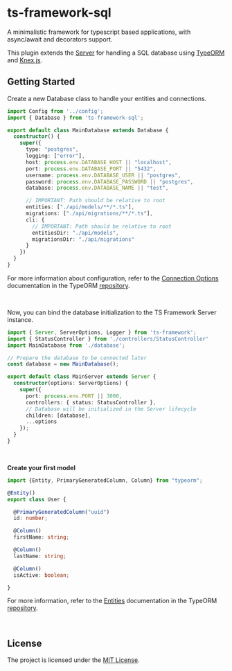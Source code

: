ts-framework-sql
================

A minimalistic framework for typescript based applications, with async/await and decorators support.

This plugin extends the [Server](https://github.com/devnup/ts-framework) for handling a SQL database using [TypeORM](https://github.com/typeorm/typeorm) and [Knex.js](https://github.com/tgriesser/knex).

## Getting Started

Create a new Database class to handle your entities and connections.

```typescript
import Config from '../config';
import { Database } from 'ts-framework-sql';

export default class MainDatabase extends Database {
  constructor() {
    super({
      type: "postgres",
      logging: ["error"],
      host: process.env.DATABASE_HOST || "localhost",
      port: process.env.DATABASE_PORT || "5432",
      username: process.env.DATABASE_USER || "postgres",
      password: process.env.DATABASE_PASSWORD || "postgres",
      database: process.env.DATABASE_NAME || "test",

      // IMPORTANT: Path should be relative to root
      entities: ["./api/models/**/*.ts"],
      migrations: ["./api/migrations/**/*.ts"],
      cli: {
        // IMPORTANT: Path should be relative to root
        entitiesDir: "./api/models",
        migrationsDir: "./api/migrations"
      }
    })
  }
}
```

For more information about configuration, refer to the [Connection Options](https://github.com/typeorm/typeorm/blob/master/docs/connection-options.md) documentation in the TypeORM [repository](https://github.com/typeorm/typeorm).

<br />

Now, you can bind the database initialization to the TS Framework Server instance.

```typescript
import { Server, ServerOptions, Logger } from 'ts-framework';
import { StatusController } from './controllers/StatusController'
import MainDatabase from './database';

// Prepare the database to be connected later
const database = new MainDatabase();

export default class MainServer extends Server {
  constructor(options: ServerOptions) {
    super({
      port: process.env.PORT || 3000,
      controllers: { status: StatusController },
      // Database will be initialized in the Server lifecycle
      children: [database],
      ...options
    });
  }
} 
```

<br />

**Create your first model**

```typescript
import {Entity, PrimaryGeneratedColumn, Column} from "typeorm";

@Entity()
export class User {

  @PrimaryGeneratedColumn("uuid")
  id: number;

  @Column()
  firstName: string;

  @Column()
  lastName: string;

  @Column()
  isActive: boolean;

}
```

For more information, refer to the [Entities](https://github.com/typeorm/typeorm/blob/master/docs/entities.md) documentation in the TypeORM [repository](https://github.com/typeorm/typeorm).

<br />

## License

The project is licensed under the [MIT License](./LICENSE.md).
